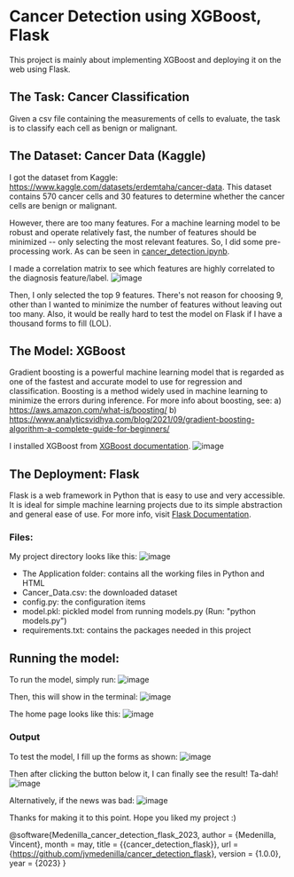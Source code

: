# Cancer Detection using XGBoost, Flask

This project is mainly about implementing XGBoost and deploying it on the web using Flask.

## The Task: Cancer Classification
Given a csv file containing the measurements of cells to evaluate, the task is to classify 
each cell as benign or malignant.

## The Dataset: Cancer Data (Kaggle)
I got the dataset from Kaggle: https://www.kaggle.com/datasets/erdemtaha/cancer-data.
This dataset contains 570 cancer cells and 30 features to determine 
whether the cancer cells are benign or malignant.

However, there are too many features. For a machine learning model to be robust and operate relatively fast,
the number of features should be minimized -- only selecting the most relevant features. So, I did some pre-processing work.
As can be seen in [cancer_detection.ipynb](https://github.com/jvmedenilla/cancer_detection_flask/blob/main/cancer_detection.ipynb).

I made a correlation matrix to see which features are highly correlated to the diagnosis feature/label.
![image](https://user-images.githubusercontent.com/98763090/236375506-19828723-09c8-4b90-914b-4fda81285c1e.png)

Then, I only selected the top 9 features. There's not reason for choosing 9, other than I wanted to minimize the
number of features without leaving out too many. Also, it would be really hard to test the model on Flask if
I have a thousand forms to fill (LOL).

## The Model: XGBoost

Gradient boosting is a powerful machine learning model that is regarded as one of the fastest and 
accurate model to use for regression and classification. Boosting is a method widely used in 
machine learning to minimize the errors during inference. For more info about boosting, see:
a) https://aws.amazon.com/what-is/boosting/
b) https://www.analyticsvidhya.com/blog/2021/09/gradient-boosting-algorithm-a-complete-guide-for-beginners/

I installed XGBoost from [XGBoost documentation](https://xgboost.readthedocs.io/en/stable/install.html).
![image](https://user-images.githubusercontent.com/98763090/236376841-41a06895-2c36-498a-8545-9e8df9190b7c.png)

## The Deployment: Flask

Flask is a web framework in Python that is easy to use and very accessible. It is ideal for simple machine learning
projects due to its simple abstraction and general ease of use. For more info, visit [Flask Documentation](https://flask.palletsprojects.com/en/2.3.x/).

### Files:

My project directory looks like this:
![image](https://user-images.githubusercontent.com/98763090/236378264-48d80347-db78-4409-93e6-e7ca62121948.png)

* The Application folder: contains all the working files in Python and HTML
* Cancer_Data.csv: the downloaded dataset 
* config.py: the configuration items
* model.pkl: pickled model from running models.py (Run: "python models.py")
* requirements.txt: contains the packages needed in this project

## Running the model:
To run the model, simply run: 
![image](https://user-images.githubusercontent.com/98763090/236379334-31700018-34f5-4cdb-b73f-033afeabb768.png)

Then, this will show in the terminal: 
![image](https://user-images.githubusercontent.com/98763090/236379388-38ecaaaa-dc6d-4511-ab5b-03f65814fbdf.png)


The home page looks like this: 
![image](https://user-images.githubusercontent.com/98763090/236379458-d858115b-54da-401a-8224-36ba96fe3ca8.png)


### Output

To test the model, I fill up the forms as shown:
![image](https://user-images.githubusercontent.com/98763090/236379587-b5376744-098d-4262-8656-677ad554056c.png)

Then after clicking the button below it, I can finally see the result!
Ta-dah!
![image](https://user-images.githubusercontent.com/98763090/236379678-d9a101eb-f33f-48b2-9c14-1b13b8b7eaf6.png)

Alternatively, if the news was bad:
![image](https://user-images.githubusercontent.com/98763090/236379754-7e424788-5ea0-4a76-acfd-b2e256d7072a.png)

Thanks for making it to this point. Hope you liked my project :)

@software{Medenilla_cancer_detection_flask_2023,
author = {Medenilla, Vincent},
month = may,
title = {{cancer_detection_flask}},
url = {https://github.com/jvmedenilla/cancer_detection_flask},
version = {1.0.0},
year = {2023}
}
